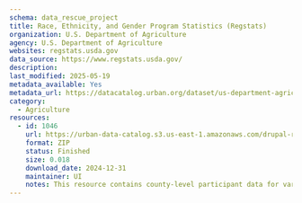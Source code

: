 ```yaml
---
schema: data_rescue_project 
title: Race, Ethnicity, and Gender Program Statistics (Regstats)
organization: U.S. Department of Agriculture
agency: U.S. Department of Agriculture
websites: regstats.usda.gov
data_source: https://www.regstats.usda.gov/
description: 
last_modified: 2025-05-19
metadata_available: Yes
metadata_url: https://datacatalog.urban.org/dataset/us-department-agriculture-race-ethnicity-and-gender-program-statistics-regstats
category:
  - Agriculture 
resources:
  - id: 1046
    url: https://urban-data-catalog.s3.us-east-1.amazonaws.com/drupal-root-live/2025/03/28/race-and-equity/usda-regstats/data.zip
    format: ZIP
    status: Finished
    size: 0.018
    download_date: 2024-12-31
    maintainer: UI
    notes: This resource contains county-level participant data for various Farm Service Agency programs by race, ethnicity, and gender, as well as aggregate program information for all states, years, and geographies available.
---
```

